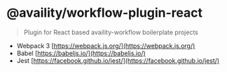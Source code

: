 # @availity/workflow-plugin-react

> Plugin for React based availity-workflow boilerplate projects

- Webpack 3 [https://webpack.js.org/](https://webpack.js.org/)
- Babel [https://babeljs.io/](https://babeljs.io/)
- Jest [https://facebook.github.io/jest/](https://facebook.github.io/jest/)


